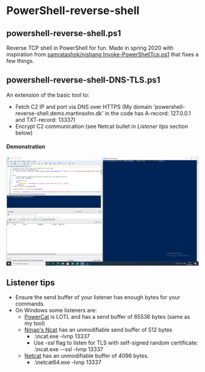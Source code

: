 # PowerShell-reverse-shell
 
## powershell-reverse-shell.ps1
Reverse TCP shell in PowerShell for fun. Made in spring 2020 with inspiration from [samratashok/nishang Invoke-PowerShellTcp.ps1](https://github.com/samratashok/nishang/blob/master/Shells/Invoke-PowerShellTcp.ps1) that fixes a few things.

## powershell-reverse-shell-DNS-TLS.ps1
An extension of the basic tool to:
* Fetch C2 IP and port via DNS over HTTPS (My domain 'powershell-reverse-shell.demo.martinsohn.dk' in the code has A-record: 127.0.0.1 and TXT-record: 13337)
* Encrypt C2 communication (see Netcat bullet in *Listener tips* section below)

#### Demonstration
![](/powershell-reverse-shell-DNS-TLS-demo.gif)

## Listener tips
* Ensure the send buffer of your listener has enough bytes for your commands.
* On Windows some listeners are:
    * [PowerCat](https://github.com/besimorhino/powercat) is LOTL and has a send buffer of 65536 bytes (same as my tool)
    * [Nmap's Ncat](https://nmap.org/ncat/) has an unmodifiable send buffer of 512 bytes
        * .\ncat.exe -lvnp 13337
        * Use *-ssl* flag to listen for TLS with self-signed random certificate: .\ncat.exe --ssl -lvnp 13337
    * [Netcat](https://eternallybored.org/misc/netcat/) has an unmodifiable buffer of 4096 bytes.
        * .\netcat64.exe -lvnp 13337
